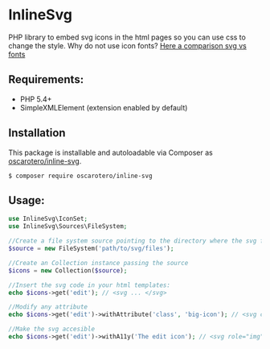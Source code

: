 # InlineSvg

PHP library to embed svg icons in the html pages so you can use css to change the style. Why do not use icon fonts? [Here a comparison svg vs fonts](http://css-tricks.com/icon-fonts-vs-svg/)

## Requirements:

* PHP 5.4+
* SimpleXMLElement (extension enabled by default)

## Installation

This package is installable and autoloadable via Composer as [oscarotero/inline-svg](https://packagist.org/packages/oscarotero/inline-svg).

```
$ composer require oscarotero/inline-svg
```

## Usage:

```php
use InlineSvg\IconSet;
use InlineSvg\Sources\FileSystem;

//Create a file system source pointing to the directory where the svg files are stored.
$source = new FileSystem('path/to/svg/files');

//Create an Collection instance passing the source
$icons = new Collection($source);

//Insert the svg code in your html templates:
echo $icons->get('edit'); // <svg ... </svg>

//Modify any attribute
echo $icons->get('edit')->withAttribute('class', 'big-icon'); // <svg class="big-icon" .. </svg>

//Make the svg accesible
echo $icons->get('edit')->withA11y('The edit icon'); // <svg role="img" aria-labelledby="icon-edit-123-title"><title id="icon-edit-123-title">The edit icon</title> .. </svg>
```

